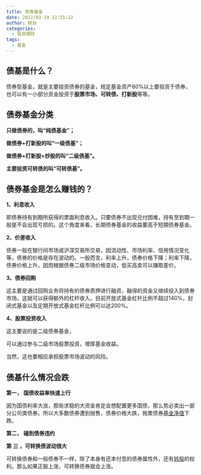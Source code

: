 ```yaml
---
title: 债券基金
date: 2022/03-19 22:55:22
author: 桃翁
categories: 
  - 投资理财
tags: 
  - 基金
---
```


## 债基是什么？

债券型基金，就是主要投资债券的基金，规定基金资产80%以上要投资于债券，也可以有一小部分资金投资于**股票市场、可转债、打新股**等等。

## **债券基金分类**

**只做债券的，叫“纯债基金”；**

**做债券+打新股的叫“一级债基”；**

**做债券+打新股+炒股的叫“二级债基”。**

**主要投资可转债的叫“可转债基”。**

## **债券基金是怎么赚钱的？**

**1、利息收入**

即债券持有到期所获得的票面利息收入。只要债券不出现兑付困难，持有至到期一般是不会出现亏损的。这个角度来看，长期债券基金的收益要高于短期债券基金。

**2、价差收入**

债券一般在银行间市场或沪深交易所交易，因流动性、市场利率、信用情况变化等，债券的价格是存在波动的。一般而言，利率上升，债券价格下降；利率下降，债券价格上升。因而根据债券二级市场价格变动，低买高卖可以赚取差价。

**3、债券回购**

这主要是通过回购业务将持有的债券质押进行融资，融得的资金又继续投入到债券市场，这就可以获得额外的杠杆收入。目前开放式基金杠杆比例不超过140%，封闭式基金以及定期开放式基金杠杆比例可以达200%。

**4、股票投资收入**

这主要说的是二级债券基金，

可以通过参与二级市场股票投资，增厚基金收益。

当然，这也要相应承担股票市场波动的风险。

## 债基什么情况会跌

 **第一，** **国债收益率快速上行**

因为国债利率大涨，那些求稳的大资金肯定会想配置更多国债，那么势必卖出一部分公司类债券。所以大多数债券遭到抛售，债券价格大跌，拖累债券[基金净值](http://fund.eastmoney.com/fund.html)下跌。

 **第二，** **碰到债券违约**

**第** **三** **，可转换债波动很大**

可转换债券和一般债券不一样，除了本身有还本付息的债券属性外，还有[转股](http://data.eastmoney.com/yjfp/)的权利。那么如果正股上涨，可转换债券就会上涨。